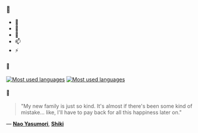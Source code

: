 ### 👋

- 🔭
- 🌱
- 💬
- 📫
- ⚡

#### 🧏

[![Most used languages](https://github-readme-stats-aynah.vercel.app/api/top-langs/?username=aynh&theme=solarized-dark&langs_count=6&layout=compact&hide_title=true)](https://github.com/anuraghazra/github-readme-stats#gh-dark-mode-only)
[![Most used languages](https://github-readme-stats-aynah.vercel.app/api/top-langs/?username=aynh&theme=solarized-light&langs_count=6&layout=compact&hide_title=true)](https://github.com/anuraghazra/github-readme-stats#gh-light-mode-only)

#### 💬

> "My new family is just so kind. It's almost if there's been some kind of mistake... like, I'll have to pay back for all this happiness later on."

&mdash; [**Nao Yasumori**](https://myanimelist.net/character.php?q=Nao%20Yasumori&cat=character), [**Shiki**](https://myanimelist.net/search/all?q=Shiki&cat=all)
